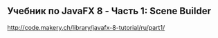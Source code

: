 Учебник по JavaFX 8 - Часть 1: Scene Builder
---
http://code.makery.ch/library/javafx-8-tutorial/ru/part1/